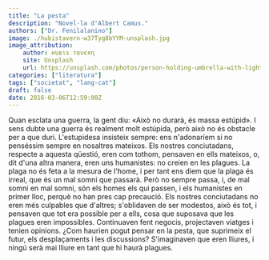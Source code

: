 ```yaml
---
title: "La pesta"
description: "Novel·la d'Albert Camus."
authors: ["Dr. Fenilalanino"]
image: ./hubistavern-w37Tyg8bYYM-unsplash.jpg
image_attribution:
    author: нυвιѕ тανєяη
    site: Unsplash
    url: https://unsplash.com/photos/person-holding-umbrella-with-light-w37Tyg8bYYM
categories: ["literatura"]
tags: ["societat", "lang-cat"]
draft: false
date: 2016-03-06T12:59:00Z
---
```


Quan esclata una guerra, la gent diu: «Això no durarà, és massa estúpid». I sens dubte una guerra és realment molt estúpida, però això no és obstacle per a que duri. L'estupidesa insisteix sempre: ens n'adonaríem si no penséssim sempre en nosaltres mateixos. Els nostres conciutadans, respecte a aquesta qüestió, eren com tothom, pensaven en ells mateixos, o, dit d'una altra manera, eren uns humanistes: no creien en les plagues. La plaga no és feta a la mesura de l'home, i per tant ens diem que la plaga és irreal, que és un mal somni que passarà. Però no sempre passa, i, de mal somni en mal somni, són els homes els qui passen, i els humanistes en primer lloc, perquè no han pres cap precaució. Els nostres conciutadans no eren més culpables que d'altres; s'oblidaven de ser modestos, això és tot, i pensaven que tot era possible per a ells, cosa que suposava que les plagues eren impossibles. Continuaven fent negocis, projectaven viatges i tenien opinions. ¿Com haurien pogut pensar en la pesta, que suprimeix el futur, els desplaçaments i les discussions? S'imaginaven que eren lliures, i ningú serà mai lliure en tant que hi haurà plagues.
